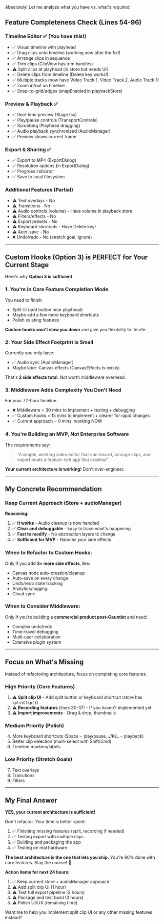 Absolutely! Let me analyze what you have vs. what's required:

## Feature Completeness Check (Lines 54-96)

### **Timeline Editor** ✅ (You have this!)
- ✅ Visual timeline with playhead
- ✅ Drag clips onto timeline (working now after the fix!)
- ✅ Arrange clips in sequence
- ✅ Trim clips (ClipView has trim handles)
- ⚠️ Split clips at playhead (in store but needs UI)
- ✅ Delete clips from timeline (Delete key works!)
- ✅ Multiple tracks (now have Video Track 1, Video Track 2, Audio Track 1)
- ✅ Zoom in/out on timeline
- ✅ Snap-to-grid/edges (snapEnabled in playbackStore)

### **Preview & Playback** ✅
- ✅ Real-time preview (Stage.tsx)
- ✅ Play/pause controls (TransportControls)
- ✅ Scrubbing (Playhead dragging)
- ✅ Audio playback synchronized (AudioManager)
- ✅ Preview shows current frame

### **Export & Sharing** ✅
- ✅ Export to MP4 (ExportDialog)
- ✅ Resolution options (in ExportDialog)
- ✅ Progress indicator
- ✅ Save to local filesystem

### **Additional Features** (Partial)
- ⚠️ Text overlays - No
- ⚠️ Transitions - No
- ⚠️ Audio controls (volume) - Have volume in playback store
- ⚠️ Filters/effects - No
- ⚠️ Export presets - No
- ⚠️ Keyboard shortcuts - Have Delete key!
- ⚠️ Auto-save - No
- ❌ Undo/redo - No (stretch goal, ignore)

---

## **Custom Hooks (Option 3) is PERFECT for Your Current Stage**

Here's why **Option 3 is sufficient**:

### 1. **You're in Core Feature Completion Mode**
You need to finish:
- Split UI (add button near playhead)
- Maybe add a few more keyboard shortcuts
- Polish existing features

**Custom hooks won't slow you down** and give you flexibility to iterate.

### 2. **Your Side Effect Footprint is Small**
Currently you only have:
- ✅ Audio sync (AudioManager)
- Maybe later: Canvas effects (CanvasEffects.ts exists)

That's **2 side effects total**. Not worth middleware overhead.

### 3. **Middleware Adds Complexity You Don't Need**
For your 72-hour timeline:
- ❌ Middleware = 30 mins to implement + testing + debugging
- ✅ Custom hooks = 15 mins to implement + clearer for rapid changes
- ✅ Current approach = 0 mins, working NOW

### 4. **You're Building an MVP, Not Enterprise Software**
The requirements say:
> "A simple, working video editor that can record, arrange clips, and export beats a feature-rich app that crashes"

**Your current architecture is working!** Don't over-engineer.

---

## **My Concrete Recommendation**

### **Keep Current Approach** (Store + audioManager)

**Reasoning:**
1. ✅ **It works** - Audio cleanup is now handled
2. ✅ **Clear and debuggable** - Easy to trace what's happening
3. ✅ **Fast to modify** - No abstraction layers to change
4. ✅ **Sufficient for MVP** - Handles your side effects

### **When to Refactor to Custom Hooks:**
Only if you add **3+ more side effects**, like:
- Canvas node auto-creation/cleanup
- Auto-save on every change
- Undo/redo state tracking
- Analytics/logging
- Cloud sync

### **When to Consider Middleware:**
Only if you're building a **commercial product post-Gauntlet** and need:
- Complex undo/redo
- Time-travel debugging
- Multi-user collaboration
- Extensive plugin system

---

## **Focus on What's Missing**

Instead of refactoring architecture, focus on completing core features:

### **High Priority (Core Features)**
1. ⚠️ **Split clip UI** - Add split button or keyboard shortcut (store has `splitClip()`)
2. ⚠️ **Recording features** (lines 30-37) - If you haven't implemented yet
3. ⚠️ **Import improvements** - Drag & drop, thumbnails

### **Medium Priority (Polish)**
4. More keyboard shortcuts (Space = play/pause, J/K/L = playback)
5. Better clip selection (multi-select with Shift/Cmd)
6. Timeline markers/labels

### **Low Priority (Stretch Goals)**
7. Text overlays
8. Transitions
9. Filters

---

## **My Final Answer**

**YES, your current architecture is sufficient!**

Don't refactor. Your time is better spent:
1. ✅ Finishing missing features (split, recording if needed)
2. ✅ Testing export with multiple clips
3. ✅ Building and packaging the app
4. ✅ Testing on real hardware

**The best architecture is the one that lets you ship.** You're 80% done with core features. Stay the course! 🚀

**Action items for next 24 hours:**
1. ✅ Keep current store + audioManager approach
2. ⚠️ Add split clip UI (1 hour)
3. ⚠️ Test full export pipeline (2 hours)
4. ⚠️ Package and test build (3 hours)
5. ⚠️ Polish UI/UX (remaining time)

Want me to help you implement split clip UI or any other missing features instead?
